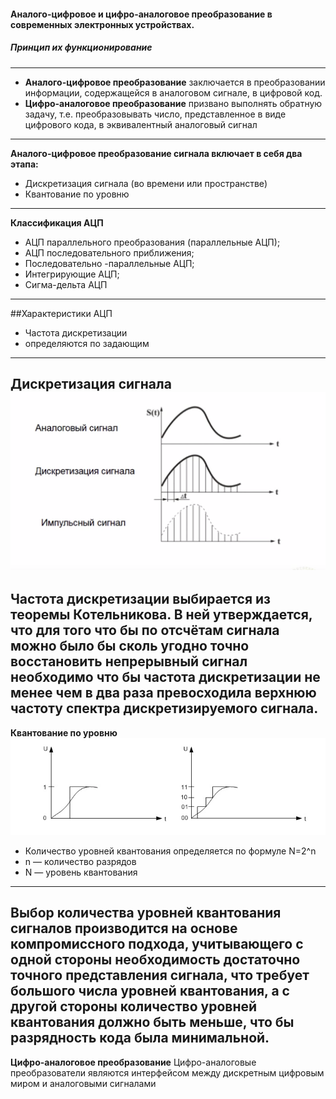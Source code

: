 
#### Аналого-цифровое и цифро-аналоговое преобразование в современных электронных устройствах.
##### Принцип их функционирование
---
- **Аналого-цифровое преобразование** заключается в преобразовании информации, содержащейся в аналоговом сигнале, в цифровой код.
- **Цифро-аналоговое преобразование** призвано выполнять обратную задачу, т.е. преобразовывать число, представленное в виде цифрового кода, в эквивалентный аналоговый сигнал
---
**Аналого-цифровое преобразование сигнала включает в себя два этапа:**
- Дискретизация сигнала (во времени или пространстве)
- Квантование по уровню
---
**Классификация АЦП**
- АЦП параллельного преобразования (параллельные АЦП);
- АЦП последовательного приближения;
- Последовательно -параллельные АЦП;
- Интегрирующие АЦП;
- Сигма-дельта АЦП
---
##Характеристики АЦП
- Частота дискретизации 
- определяются по задающим 
---
**Дискретизация сигнала**
![1](assets/images/1.png)
---
Частота дискретизации выбирается из теоремы Котельникова. В ней утверждается, что для того что бы по отсчётам сигнала можно было бы сколь угодно точно восстановить непрерывный сигнал необходимо что бы частота дискретизации не менее чем в два раза превосходила верхнюю частоту спектра дискретизируемого сигнала.
---
**Квантование по уровню**
![2](assets/images/2.png)
- Количество уровней квантования определяется по формуле N=2^n
- n — количество разрядов
- N — уровень квантования
---
Выбор количества уровней квантования сигналов производится на основе компромиссного подхода, учитывающего с одной стороны необходимость достаточно точного представления сигнала, что требует большого числа уровней квантования, а с другой стороны количество уровней квантования должно быть меньше, что бы разрядность кода была минимальной.
---
**Цифро-аналоговое преобразование**
Цифро-аналоговые преобразователи являются интерфейсом между дискретным цифровым миром и аналоговыми сигналами

